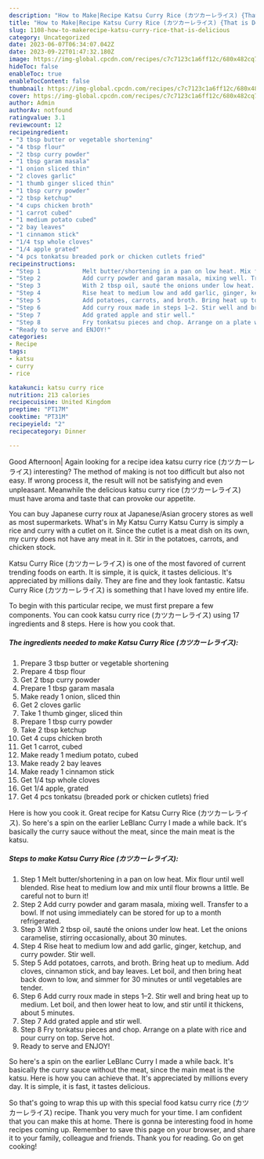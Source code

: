 ```yaml
---
description: "How to Make|Recipe Katsu Curry Rice (カツカーレライス) {That is Delicious"
title: "How to Make|Recipe Katsu Curry Rice (カツカーレライス) {That is Delicious"
slug: 1108-how-to-makerecipe-katsu-curry-rice-that-is-delicious
category: Uncategorized
date: 2023-06-07T06:34:07.042Z
date: 2023-09-22T01:47:32.180Z
image: https://img-global.cpcdn.com/recipes/c7c7123c1a6ff12c/680x482cq70/katsu-curry-rice-カツカーレライス-recipe-main-photo.jpg
hideToc: false
enableToc: true
enableTocContent: false
thumbnail: https://img-global.cpcdn.com/recipes/c7c7123c1a6ff12c/680x482cq70/katsu-curry-rice-カツカーレライス-recipe-main-photo.jpg
cover: https://img-global.cpcdn.com/recipes/c7c7123c1a6ff12c/680x482cq70/katsu-curry-rice-カツカーレライス-recipe-main-photo.jpg
author: Admin
authorAv: notfound
ratingvalue: 3.1
reviewcount: 12
recipeingredient:
- "3 tbsp butter or vegetable shortening"
- "4 tbsp flour"
- "2 tbsp curry powder"
- "1 tbsp garam masala"
- "1 onion sliced thin"
- "2 cloves garlic"
- "1 thumb ginger sliced thin"
- "1 tbsp curry powder"
- "2 tbsp ketchup"
- "4 cups chicken broth"
- "1 carrot cubed"
- "1 medium potato cubed"
- "2 bay leaves"
- "1 cinnamon stick"
- "1/4 tsp whole cloves"
- "1/4 apple grated"
- "4 pcs tonkatsu breaded pork or chicken cutlets fried"
recipeinstructions:
- "Step 1            Melt butter/shortening in a pan on low heat. Mix flour until well blended. Rise heat to medium low and mix until flour browns a little. Be careful not to burn it!"
- "Step 2            Add curry powder and garam masala, mixing well. Transfer to a bowl. If not using immediately can be stored for up to a month refrigerated."
- "Step 3            With 2 tbsp oil, sauté the onions under low heat. Let the onions caramelise, stirring occasionally, about 30 minutes."
- "Step 4            Rise heat to medium low and add garlic, ginger, ketchup, and curry powder. Stir well."
- "Step 5            Add potatoes, carrots, and broth. Bring heat up to medium. Add cloves, cinnamon stick, and bay leaves. Let boil, and then bring heat back down to low, and simmer for 30 minutes or until vegetables are tender."
- "Step 6            Add curry roux made in steps 1–2. Stir well and bring heat up to medium. Let boil, and then lower heat to low, and stir until it thickens, about 5 minutes."
- "Step 7            Add grated apple and stir well."
- "Step 8            Fry tonkatsu pieces and chop. Arrange on a plate with rice and pour curry on top. Serve hot."
- "Ready to serve and ENJOY!"
categories:
- Recipe
tags:
- katsu
- curry
- rice

katakunci: katsu curry rice 
nutrition: 213 calories
recipecuisine: United Kingdom
preptime: "PT17M"
cooktime: "PT31M"
recipeyield: "2"
recipecategory: Dinner

---
```



Good Afternoon| Again looking for a recipe idea katsu curry rice (カツカーレライス) interesting? The method of making is not too difficult but also not easy. If wrong process it, the result will not be satisfying and even unpleasant. Meanwhile the delicious katsu curry rice (カツカーレライス) must have aroma and taste that can provoke our appetite.





You can buy Japanese curry roux at Japanese/Asian grocery stores as well as most supermarkets. What&#39;s in My Katsu Curry Katsu Curry is simply a rice and curry with a cutlet on it. Since the cutlet is a meat dish on its own, my curry does not have any meat in it. Stir in the potatoes, carrots, and chicken stock.

Katsu Curry Rice (カツカーレライス) is one of the most favored of current trending foods on earth. It is simple, it is quick, it tastes delicious. It's appreciated by millions daily. They are fine and they look fantastic. Katsu Curry Rice (カツカーレライス) is something that I have loved my entire life.


To begin with this particular recipe, we must first prepare a few components. You can cook katsu curry rice (カツカーレライス) using 17 ingredients and 8 steps. Here is how you cook that.

<!--inarticleads1-->

##### The ingredients needed to make Katsu Curry Rice (カツカーレライス):

1. Prepare 3 tbsp butter or vegetable shortening
1. Prepare 4 tbsp flour
1. Get 2 tbsp curry powder
1. Prepare 1 tbsp garam masala
1. Make ready 1 onion, sliced thin
1. Get 2 cloves garlic
1. Take 1 thumb ginger, sliced thin
1. Prepare 1 tbsp curry powder
1. Take 2 tbsp ketchup
1. Get 4 cups chicken broth
1. Get 1 carrot, cubed
1. Make ready 1 medium potato, cubed
1. Make ready 2 bay leaves
1. Make ready 1 cinnamon stick
1. Get 1/4 tsp whole cloves
1. Get 1/4 apple, grated
1. Get 4 pcs tonkatsu (breaded pork or chicken cutlets) fried


Here is how you cook it. Great recipe for Katsu Curry Rice (カツカーレライス). So here&#39;s a spin on the earlier LeBlanc Curry I made a while back. It&#39;s basically the curry sauce without the meat, since the main meat is the katsu. 

<!--inarticleads2-->

##### Steps to make Katsu Curry Rice (カツカーレライス):

1. Step 1            Melt butter/shortening in a pan on low heat. Mix flour until well blended. Rise heat to medium low and mix until flour browns a little. Be careful not to burn it!
1. Step 2            Add curry powder and garam masala, mixing well. Transfer to a bowl. If not using immediately can be stored for up to a month refrigerated.
1. Step 3            With 2 tbsp oil, sauté the onions under low heat. Let the onions caramelise, stirring occasionally, about 30 minutes.
1. Step 4            Rise heat to medium low and add garlic, ginger, ketchup, and curry powder. Stir well.
1. Step 5            Add potatoes, carrots, and broth. Bring heat up to medium. Add cloves, cinnamon stick, and bay leaves. Let boil, and then bring heat back down to low, and simmer for 30 minutes or until vegetables are tender.
1. Step 6            Add curry roux made in steps 1–2. Stir well and bring heat up to medium. Let boil, and then lower heat to low, and stir until it thickens, about 5 minutes.
1. Step 7            Add grated apple and stir well.
1. Step 8            Fry tonkatsu pieces and chop. Arrange on a plate with rice and pour curry on top. Serve hot.
1. Ready to serve and ENJOY!

So here&#39;s a spin on the earlier LeBlanc Curry I made a while back. It&#39;s basically the curry sauce without the meat, since the main meat is the katsu. Here is how you can achieve that. It&#39;s appreciated by millions every day. It is simple, it is fast, it tastes delicious. 

So that's going to wrap this up with this special food katsu curry rice (カツカーレライス) recipe. Thank you very much for your time. I am confident that you can make this at home. There is gonna be interesting food in home recipes coming up. Remember to save this page on your browser, and share it to your family, colleague and friends. Thank you for reading. Go on get cooking!
